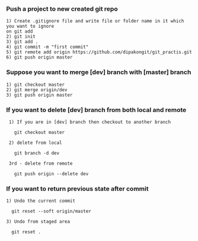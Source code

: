 ### Push a project to new created git repo
```
1) Create .gitignore file and write file or folder name in it which you want to ignore
on git add
2) git init
3) git add .
4) git commit -m "first commit"
5) git remote add origin https://github.com/dipakongit/git_practis.git
6) git push origin master
```

###  Suppose you want to merge [dev] branch with [master] branch
```
1) git checkout master
2) git merge origin/dev
3) git push origin master
```

###  If you want to delete [dev] branch from both local and remote
```
 1) If you are in [dev] branch then checkout to another branch 
   
   git checkout master

 2) delete from local

   git branch -d dev

 3rd - delete from remote

   git push origin --delete dev
 ```

### If you want to return previous state after commit
```
1) Undo the current commit

  git reset --soft origin/master
  
3) Undo from staged area

  git reset .
```
